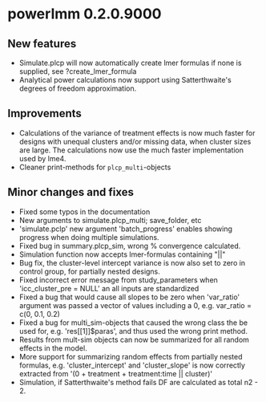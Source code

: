 # powerlmm 0.2.0.9000


## New features
* Simulate.plcp will now automatically create lmer formulas if none is supplied,
see ?create_lmer_formula
* Analytical power calculations now support using Satterthwaite's degrees of freedom approximation.

## Improvements
* Calculations of the variance of treatment effects is now much faster for designs with 
unequal clusters and/or missing data, when cluster sizes are large. The calculations now
use the much faster implementation used by lme4.
* Cleaner print-methods for `plcp_multi`-objects
## Minor changes and fixes
* Fixed some typos in the documentation
* New arguments to simulate.plcp_multi; save_folder, etc
* 'simulate.pclp' new argument 'batch_progress' enables showing progress when doing
multiple simulations.
* Fixed bug in summary.plcp_sim, wrong % convergence calculated. 
* Simulation function now accepts lmer-formulas containing "||"
* Bug fix, the cluster-level intercept variance is now also set to zero in control group,
for partially nested designs.
* Fixed incorrect error message from study_parameters when 'icc_cluster_pre = NULL' an all inputs are
standardized
* Fixed a bug that would cause all slopes to be zero when 'var_ratio' argument was 
passed a vector of values including a 0, e.g. var_ratio = c(0, 0.1, 0.2)
* Fixed a bug for multi_sim-objects that caused the wrong class the be used for, e.g. 'res[[1]]$paras', and thus
used the wrong print method.
* Results from mult-sim objects can now be summarized for all random effects in the model.
* More support for summarizing random effects from partially nested formulas,
e.g. 'cluster_intercept' and 'cluster_slope' is now correctly extracted from
 '(0 + treatment + treatment:time || cluster)' 
* Simulation, if Satterthwaite's method fails DF are calculated as total n2 - 2.
